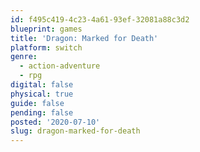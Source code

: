 ```yaml
---
id: f495c419-4c23-4a61-93ef-32081a88c3d2
blueprint: games
title: 'Dragon: Marked for Death'
platform: switch
genre:
  - action-adventure
  - rpg
digital: false
physical: true
guide: false
pending: false
posted: '2020-07-10'
slug: dragon-marked-for-death
---
```

